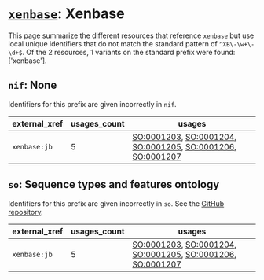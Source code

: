 # [`xenbase`](https://bioregistry.io/xenbase): Xenbase

This page summarize the different resources that reference `xenbase`
but use local unique identifiers that do not match the standard pattern of
`^XB\-\w+\-\d+$`. Of the 2 resources,
1 variants on the standard prefix were found: ['xenbase'].

## `nif`: None

Identifiers for this prefix are given incorrectly in `nif`.

| external_xref   |   usages_count | usages                                                                                                                                                                                                                                                                                      |
|-----------------|----------------|---------------------------------------------------------------------------------------------------------------------------------------------------------------------------------------------------------------------------------------------------------------------------------------------|
| `xenbase:jb`    |              5 | [SO:0001203](http://purl.obolibrary.org/obo/SO_0001203), [SO:0001204](http://purl.obolibrary.org/obo/SO_0001204), [SO:0001205](http://purl.obolibrary.org/obo/SO_0001205), [SO:0001206](http://purl.obolibrary.org/obo/SO_0001206), [SO:0001207](http://purl.obolibrary.org/obo/SO_0001207) |

## `so`: Sequence types and features ontology

Identifiers for this prefix are given incorrectly in `so`. See the [GitHub repository](https://github.com/The-Sequence-Ontology/SO-Ontologies).

| external_xref   |   usages_count | usages                                                                                                                                                                                                                                                                                      |
|-----------------|----------------|---------------------------------------------------------------------------------------------------------------------------------------------------------------------------------------------------------------------------------------------------------------------------------------------|
| `xenbase:jb`    |              5 | [SO:0001203](http://purl.obolibrary.org/obo/SO_0001203), [SO:0001204](http://purl.obolibrary.org/obo/SO_0001204), [SO:0001205](http://purl.obolibrary.org/obo/SO_0001205), [SO:0001206](http://purl.obolibrary.org/obo/SO_0001206), [SO:0001207](http://purl.obolibrary.org/obo/SO_0001207) |

